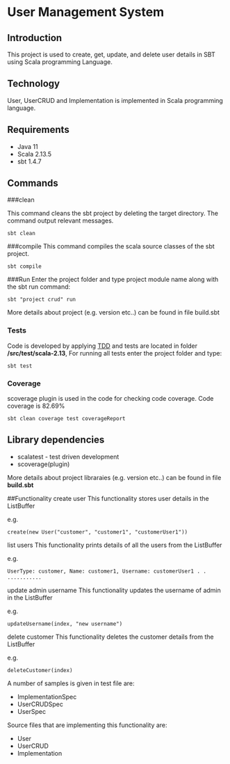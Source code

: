 # User Management System


## Introduction

This project is used to create, get, update, and delete user details in SBT using Scala programming Language.


## Technology
 
User, UserCRUD and Implementation is implemented in Scala programming language. 


## Requirements

* Java 11
* Scala 2.13.5
* sbt 1.4.7

## Commands

###clean

This command cleans the sbt project by deleting the target directory. The command output relevant messages.
````
sbt clean
````
###compile This command compiles the scala source classes of the sbt project.
````
sbt compile
````
###Run Enter the project folder and type project module name along with the sbt run command:
````
sbt "project crud" run
````
More details about project (e.g. version etc..) can be found in file build.sbt

### Tests

Code is developed by applying [TDD](https://en.wikipedia.org/wiki/Test-driven_development) and tests are located in
folder **/src/test/scala-2.13**,  For running all tests enter the project folder and type:

 ```
 sbt test
 ```

### Coverage

scoverage plugin is used in the code for checking code coverage. Code coverage is 82.69%


 ```
 sbt clean coverage test coverageReport
 ```


## Library dependencies

* scalatest - test driven development
* scoverage(plugin)

More details about project libraraies (e.g. version etc..) can be found in file **build.sbt**


##Functionality
create user
This functionality stores user details in the ListBuffer

e.g.
````
create(new User("customer", "customer1", "customerUser1"))
````
list users
This functionality prints details of all the users from the ListBuffer

e.g.
````
UserType: customer, Name: customer1, Username: customerUser1 . . ...........
````
update admin username
This functionality updates the username of admin in the ListBuffer

e.g.
````
updateUsername(index, "new username")
````
delete customer
This functionality deletes the customer details from the ListBuffer

e.g.
````
deleteCustomer(index)
````
A number of samples is given in test file are:
* ImplementationSpec
* UserCRUDSpec
* UserSpec

Source files that are implementing this functionality are:

* User
* UserCRUD
* Implementation
